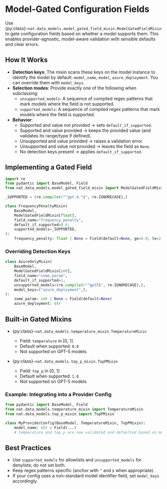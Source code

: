 <!--
SPDX-FileCopyrightText: Copyright (c) 2025, NVIDIA CORPORATION & AFFILIATES. All rights reserved.
SPDX-License-Identifier: Apache-2.0

Licensed under the Apache License, Version 2.0 (the "License");
you may not use this file except in compliance with the License.
You may obtain a copy of the License at

http://www.apache.org/licenses/LICENSE-2.0

Unless required by applicable law or agreed to in writing, software
distributed under the License is distributed on an "AS IS" BASIS,
WITHOUT WARRANTIES OR CONDITIONS OF ANY KIND, either express or implied.
See the License for the specific language governing permissions and
limitations under the License.
-->

# Model-Gated Configuration Fields

Use {py:class}`~nat.data_models.model_gated_field_mixin.ModelGatedFieldMixin` to gate configuration fields based on whether a model supports them. This enables provider-agnostic, model-aware validation with sensible defaults and clear errors.

## How It Works

- **Detection keys**: The mixin scans these keys on the model instance to identify the model by default: `model_name`, `model`, `azure_deployment`. You can override them with `model_keys`.
- **Selection modes**: Provide exactly one of the following when subclassing:
  - `unsupported_models`: A sequence of compiled regex patterns that mark models where the field is not supported.
  - `supported_models`: A sequence of compiled regex patterns that mark models where the field is supported.
- **Behavior**:
  - Supported and value not provided → sets `default_if_supported`.
  - Supported and value provided → keeps the provided value (and validates its range/type if defined).
  - Unsupported and value provided → raises a validation error.
  - Unsupported and value not provided → leaves the field as `None`.
  - No detection keys present → applies `default_if_supported`.

## Implementing a Gated Field

```python
import re
from pydantic import BaseModel, Field
from nat.data_models.model_gated_field_mixin import ModelGatedFieldMixin

_SUPPORTED = (re.compile(r"^gpt-4.*$", re.IGNORECASE),)

class FrequencyPenaltyMixin(
    BaseModel,
    ModelGatedFieldMixin[float],
    field_name="frequency_penalty",
    default_if_supported=0.0,
    supported_models=_SUPPORTED,
):
    frequency_penalty: float | None = Field(default=None, ge=0.0, le=2.0)
```

### Overriding Detection Keys

```python
class AzureOnlyMixin(
    BaseModel,
    ModelGatedFieldMixin[int],
    field_name="some_param",
    default_if_supported=1,
    unsupported_models=(re.compile(r"^gpt5$", re.IGNORECASE),),
    model_keys=("azure_deployment",),
):
    some_param: int | None = Field(default=None)
    azure_deployment: str
```

## Built-in Gated Mixins

- {py:class}`~nat.data_models.temperature_mixin.TemperatureMixin`
  - Field: `temperature` in [0, 1]
  - Default when supported: `0.0`
  - Not supported on GPT-5 models

- {py:class}`~nat.data_models.top_p_mixin.TopPMixin`
  - Field: `top_p` in [0, 1]
  - Default when supported: `1.0`
  - Not supported on GPT-5 models

### Example: Integrating into a Provider Config

```python
from pydantic import BaseModel, Field
from nat.data_models.temperature_mixin import TemperatureMixin
from nat.data_models.top_p_mixin import TopPMixin

class MyProviderConfig(BaseModel, TemperatureMixin, TopPMixin):
    model_name: str = Field(...)
    # temperature and top_p are now validated and defaulted based on model support
```

## Best Practices

- Use `supported_models` for allowlists and `unsupported_models` for denylists; do not set both.
- Keep regex patterns specific (anchor with `^` and `$` when appropriate).
- If your config uses a non-standard model identifier field, set `model_keys` accordingly.


